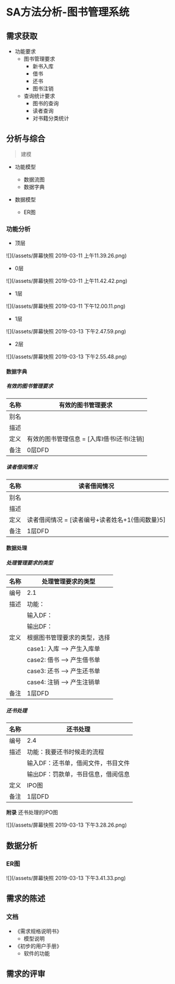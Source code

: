 # SA方法分析-图书管理系统

## 需求获取

* 功能要求
    * 图书管理要求
        * 新书入库
        * 借书
        * 还书
        * 图书注销
    * 查询统计要求
        * 图书的查询
        * 读者查询
        * 对书籍分类统计
    
## 分析与综合

> 建模

* 功能模型
    * 数据流图
    * 数据字典
    
* 数据模型
    * ER图

### 功能分析

* 顶层

![](/assets/屏幕快照 2019-03-11 上午11.39.26.png)

* 0层

![](/assets/屏幕快照 2019-03-11 上午11.42.42.png)


* 1层
    
![](/assets/屏幕快照 2019-03-11 下午12.00.11.png)


* 1层

![](/assets/屏幕快照 2019-03-13 下午2.47.59.png)


* 2层

![](/assets/屏幕快照 2019-03-13 下午2.55.48.png)

#### 数据字典

##### 有效的图书管理要求
| 名称 | 有效的图书管理要求 |
| --- | --- | 
| 别名 |  |
| 描述 |  |
| 定义 | 有效的图书管理信息 = [入库I借书I还书I注销]|  |
| 备注 | 0层DFD |

##### 读者借阅情况
| 名称 | 读者借阅情况 |
| --- | --- | 
| 别名 |  |
| 描述 |  |
| 定义 | 读者借阅情况 = [读者编号+读者姓名+1{借阅数量}5] |
| 备注 | 1层DFD |  |


#### 数据处理

##### 处理管理要求的类型

| 名称 | 处理管理要求的类型 |
| --- | --- | 
| 编号 | 2.1 |
| 描述 | 功能： |
|  | 输入DF：|
|  | 输出DF： |
| 定义 | 根据图书管理要求的类型，选择 |
|  | case1: 入库 --> 产生入库单 |
|  | case2: 借书 --> 产生借书单 |
|  | case3: 还书 --> 产生还书单 |
|  | case4: 注销 --> 产生注销单 |
| 备注| 1层DFD |

##### 还书处理

| 名称 | 还书处理 |
| --- | --- | 
| 编号 | 2.4 |
| 描述 | 功能：我要还书时候走的流程 |
|  | 输入DF：还书单，借阅文件，书目文件|
|  | 输出DF：罚款单，书目信息，借阅信息 |
| 定义 | IPO图 |
| 备注| 1层DFD |

**附录** 还书处理的IPO图

![](/assets/屏幕快照 2019-03-13 下午3.28.26.png)


## 数据分析

### ER图

![](/assets/屏幕快照 2019-03-13 下午3.41.33.png)


## 需求的陈述

### 文档

* 《需求规格说明书》
    * 模型说明
* 《初步的用户手册》
    * 软件的功能  
    
    
## 需求的评审



